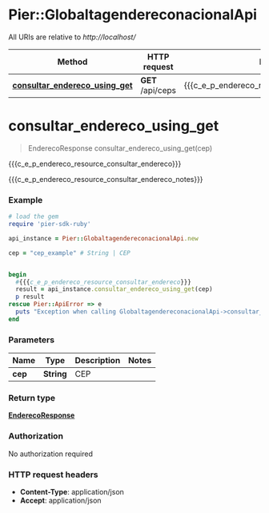 # Pier::GlobaltagendereconacionalApi

All URIs are relative to *http://localhost/*

Method | HTTP request | Description
------------- | ------------- | -------------
[**consultar_endereco_using_get**](GlobaltagendereconacionalApi.md#consultar_endereco_using_get) | **GET** /api/ceps | {{{c_e_p_endereco_resource_consultar_endereco}}}


# **consultar_endereco_using_get**
> EnderecoResponse consultar_endereco_using_get(cep)

{{{c_e_p_endereco_resource_consultar_endereco}}}

{{{c_e_p_endereco_resource_consultar_endereco_notes}}}

### Example
```ruby
# load the gem
require 'pier-sdk-ruby'

api_instance = Pier::GlobaltagendereconacionalApi.new

cep = "cep_example" # String | CEP


begin
  #{{{c_e_p_endereco_resource_consultar_endereco}}}
  result = api_instance.consultar_endereco_using_get(cep)
  p result
rescue Pier::ApiError => e
  puts "Exception when calling GlobaltagendereconacionalApi->consultar_endereco_using_get: #{e}"
end
```

### Parameters

Name | Type | Description  | Notes
------------- | ------------- | ------------- | -------------
 **cep** | **String**| CEP | 

### Return type

[**EnderecoResponse**](EnderecoResponse.md)

### Authorization

No authorization required

### HTTP request headers

 - **Content-Type**: application/json
 - **Accept**: application/json



